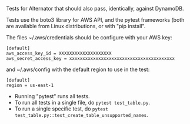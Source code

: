 Tests for Alternator that should also pass, identically, against DynamoDB.

Tests use the boto3 library for AWS API, and the pytest frameworks
(both are available from Linux distributions, or with "pip install".

The files ~/.aws/credentials should be configure with your AWS key:

```
[default]
aws_access_key_id = XXXXXXXXXXXXXXXXXXXX
aws_secret_access_key = xxxxxxxxxxxxxxxxxxxxxxxxxxxxxxxxxxxxxxxx
```

and ~/.aws/config with the default region to use in the test:
```
[default]
region = us-east-1
```

* Running "pytest" runs all tests.
* To run all tests in a single file, do `pytest test_table.py`.
* To run a single specific test, do `pytest test_table.py::test_create_table_unsupported_names`.
